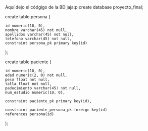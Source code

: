 Aquí dejo el códgigo de la BD jaja:p
create database proyecto_final;

create table persona (

    id numeric(10, 0),
    nombre varchar(45) not null,
    apellidos varchar(45) not null,
    telefono varchar(45) not null,
    constraint persona_pk primary key(id)

);

create table paciente (

    id numeric(10, 0),
    edad numeric(2, 0) not null,
    peso float not null,
    talla float not null,
    padecimiento varchar(45) not null,
    num_estudio numeric(10, 0),

    constraint paciente_pk primary key(id),

    constraint paciente_persona_pk foreign key(id)
    references persona(id)

);

